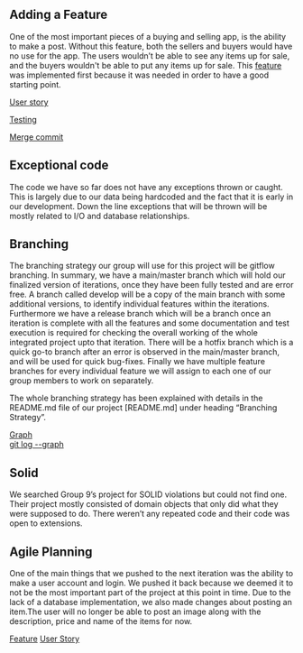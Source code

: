 ## Adding a Feature 
One of the most important pieces of a buying and selling app, is the ability to make a post. Without this feature, both the sellers and buyers would have no use for the app. The users wouldn’t be able to see any items up for sale,  and the buyers wouldn't be able to put any items up for sale. This [feature](https://code.cs.umanitoba.ca/winter-2022-a01/group-8/fair-price/-/issues/3) was implemented first because it was needed in order to have a good starting point.

[User story](https://code.cs.umanitoba.ca/winter-2022-a01/group-8/fair-price/-/issues/6)


[Testing](https://code.cs.umanitoba.ca/winter-2022-a01/group-8/fair-price/-/blob/669432aa2be92468faa670dc8b8aa0ae151dcff1/app/src/androidTest/java/comp3350/fairprice/objects/PostTest.java)

[Merge commit](https://code.cs.umanitoba.ca/winter-2022-a01/group-8/fair-price/-/blob/4e5bee07477b26276b7a0a4d5966f78b90665806/app/src/main/java/comp3350/fairprice/objects/Post.java)



## Exceptional code

The code we have so far does not have any exceptions thrown or caught. This is largely due to our data being hardcoded and the fact that it is early in our development. Down the line exceptions that will be thrown will be mostly related to I/O and database relationships.

## Branching

The branching strategy our group will use for this project will be gitflow branching. In summary, we have a main/master branch which will hold our finalized version of iterations, once they have been fully tested and are error free. A branch called develop will be a copy of the main branch with some additional versions, to identify individual features within the iterations. Furthermore we have a release branch which will be a branch once an iteration is complete with all the features and some documentation and test execution is required for checking the overall working of the whole integrated project upto that iteration. There will be a hotfix branch which is a quick go-to branch after an error is observed in the main/master branch, and will be used for quick bug-fixes. Finally we have multiple feature branches for every individual feature we will assign to each one of our group members to work on separately. 

The whole branching strategy has been explained with details in the README.md file of our project [README.md] under heading “Branching Strategy”.

[Graph](https://code.cs.umanitoba.ca/winter-2022-a01/group-8/fair-price/-/blob/main/Images/graph.png)
<br/>
[git log --graph](https://code.cs.umanitoba.ca/winter-2022-a01/group-8/fair-price/-/blob/main/Images/git.png)


## Solid
We searched Group 9’s project for SOLID violations but could not find one. Their project mostly consisted of domain objects that only did what they were supposed to do. There weren’t any repeated code and their code was open to extensions.




## Agile Planning
One of the main things that we pushed to the next iteration was the ability to make a user account and login. We pushed it back because we deemed it to not be the most important part of the project at this point in time. Due to the lack of a database implementation, we also made changes about posting an item.The user will no longer be able to post an image along with the description, price and name of the items for now.

[Feature](https://code.cs.umanitoba.ca/winter-2022-a01/group-8/fair-price/-/issues/1)
[User Story](https://code.cs.umanitoba.ca/winter-2022-a01/group-8/fair-price/-/issues/2)
